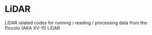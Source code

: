 # LiDAR
LiDAR related codes for running / reading / processing data from the Piccolo (AKA XV-11) LiDAR
